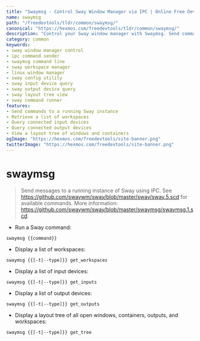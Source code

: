 ```yaml
---
title: "Swaymsg - Control Sway Window Manager via IPC | Online Free DevTools by Hexmos"
name: swaymsg
path: "/freedevtools/tldr/common/swaymsg/"
canonical: "https://hexmos.com/freedevtools/tldr/common/swaymsg/"
description: "Control your Sway window manager with Swaymsg. Send commands, manage workspaces, and query window information. Free online tool, no registration required."
category: common
keywords:
- sway window manager control
- ipc command sender
- swaymsg command line
- sway workspace manager
- linux window manager
- sway config utility
- sway input device query
- sway output device query
- sway layout tree view
- sway command runner
features:
- Send commands to a running Sway instance
- Retrieve a list of workspaces
- Query connected input devices
- Query connected output devices
- View a layout tree of windows and containers
ogImage: "https://hexmos.com/freedevtools/site-banner.png"
twitterImage: "https://hexmos.com/freedevtools/site-banner.png"
---
```


# swaymsg

> Send messages to a running instance of Sway using IPC.
> See <https://github.com/swaywm/sway/blob/master/sway/sway.5.scd> for available commands.
> More information: <https://github.com/swaywm/sway/blob/master/swaymsg/swaymsg.1.scd>.

- Run a Sway command:

`swaymsg {{command}}`

- Display a list of workspaces:

`swaymsg {{[-t|--type]}} get_workspaces`

- Display a list of input devices:

`swaymsg {{[-t|--type]}} get_inputs`

- Display a list of output devices:

`swaymsg {{[-t|--type]}} get_outputs`

- Display a layout tree of all open windows, containers, outputs, and workspaces:

`swaymsg {{[-t|--type]}} get_tree`
